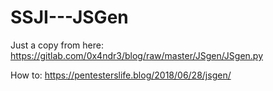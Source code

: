 # SSJI---JSGen
Just a copy from here: https://gitlab.com/0x4ndr3/blog/raw/master/JSgen/JSgen.py

How to:
https://pentesterslife.blog/2018/06/28/jsgen/
